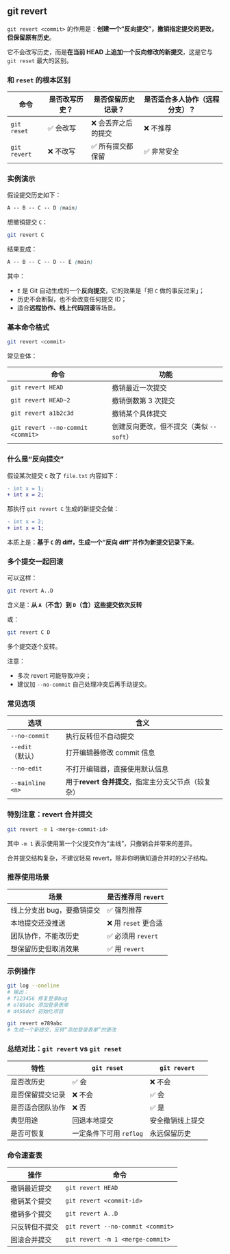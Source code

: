 ## git revert

`git revert <commit>` 的作用是：**创建一个“反向提交”，撤销指定提交的更改，但保留原有历史**。

它不会改写历史，而是**在当前 HEAD 上追加一个反向修改的新提交**，这是它与 `git reset` 最大的区别。

### 和 `reset` 的根本区别

| 命令         | 是否改写历史？ | 是否保留历史记录？ | 是否适合多人协作（远程分支）？ |
| ------------ | -------------- | ------------------ | ------------------------------ |
| `git reset`  | ✅ 会改写       | ❌ 会丢弃之后的提交 | ❌ 不推荐                       |
| `git revert` | ❌ 不改写       | ✅ 所有提交都保留   | ✅ 非常安全                     |

### 实例演示

假设提交历史如下：

```css
A -- B -- C -- D (main)
```

想撤销提交 `C`：

```bash
git revert C
```

结果变成：

```css
A -- B -- C -- D -- E (main)
```

其中：

- `E` 是 Git 自动生成的一个**反向提交**，它的效果是「把 `C` 做的事反过来」；
- 历史不会断裂，也不会改变任何提交 ID；
- 适合**远程协作、线上代码回滚**等场景。

### 基本命令格式

```bash
git revert <commit>
```

常见变体：

| 命令                              | 功能                                    |
| --------------------------------- | --------------------------------------- |
| `git revert HEAD`                 | 撤销最近一次提交                        |
| `git revert HEAD~2`               | 撤销倒数第 3 次提交                     |
| `git revert a1b2c3d`              | 撤销某个具体提交                        |
| `git revert --no-commit <commit>` | 创建反向更改，但不提交（类似 `--soft`） |

### 什么是“反向提交”

假设某次提交 `C` 改了 `file.txt` 内容如下：

```diff
- int x = 1;
+ int x = 2;
```

那执行 `git revert C` 生成的新提交会做：

```diff
- int x = 2;
+ int x = 1;
```

本质上是：**基于 `C` 的 diff，生成一个“反向 diff”并作为新提交记录下来**。

### 多个提交一起回滚

可以这样：

```bash
git revert A..D
```

含义是：**从 `A`（不含）到 `D`（含）这些提交依次反转**

或：

```bash
git revert C D
```

多个提交逐个反转。

注意：

- 多次 revert 可能导致冲突；
- 建议加 `--no-commit` 自己处理冲突后再手动提交。

### 常见选项

| 选项             | 含义                                                |
| ---------------- | --------------------------------------------------- |
| `--no-commit`    | 执行反转但不自动提交                                |
| `--edit`（默认） | 打开编辑器修改 commit 信息                          |
| `--no-edit`      | 不打开编辑器，直接使用默认信息                      |
| `--mainline <n>` | 用于**revert 合并提交**，指定主分支父节点（较复杂） |

### 特别注意：revert 合并提交

```bash
git revert -m 1 <merge-commit-id>
```

其中 `-m 1` 表示使用第一个父提交作为“主线”，只撤销合并带来的差异。

合并提交结构复杂，不建议轻易 revert，除非你明确知道合并时的父子结构。

### 推荐使用场景

| 场景                       | 是否推荐用 `revert` |
| -------------------------- | ------------------- |
| 线上分支出 bug，要撤销提交 | ✅ 强烈推荐          |
| 本地提交还没推送           | ❌ 用 `reset` 更合适 |
| 团队协作，不能改历史       | ✅ 必须用 `revert`   |
| 想保留历史但取消效果       | ✅ 用 `revert`       |

### 示例操作

```bash
git log --oneline
# 输出：
# f123456 修复登录bug
# e789abc 添加登录表单
# d456def 初始化项目

git revert e789abc
# 生成一个新提交，反转“添加登录表单”的更改
```

### 总结对比：`git revert` vs `git reset`

| 特性             | `git reset`             | `git revert`     |
| ---------------- | ----------------------- | ---------------- |
| 是否改历史       | ✅ 会                    | ❌ 不会           |
| 是否保留提交记录 | ❌ 不会                  | ✅ 会             |
| 是否适合团队协作 | ❌ 否                    | ✅ 是             |
| 典型用途         | 回退本地提交            | 安全撤销线上提交 |
| 是否可恢复       | 一定条件下可用 `reflog` | 永远保留历史     |

### 命令速查表

| 操作           | 命令                              |
| -------------- | --------------------------------- |
| 撤销最近提交   | `git revert HEAD`                 |
| 撤销某个提交   | `git revert <commit-id>`          |
| 撤销多个提交   | `git revert A..D`                 |
| 只反转但不提交 | `git revert --no-commit <commit>` |
| 回滚合并提交   | `git revert -m 1 <merge-commit>`  |